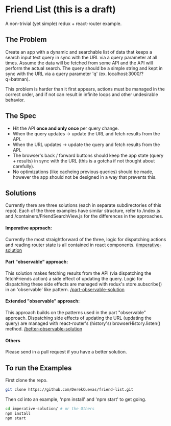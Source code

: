 # Friend List (this is a draft)
A non-trivial (yet simple) redux + react-router example.

## The Problem
Create an app with a dynamic and searchable list of data that keeps a search input text query in sync with the URL via a query parameter at all times. Assume the data will be fetched from some API and the API will perform the actual search. The query should be a simple string and kept in sync with the URL via a query parameter 'q' (ex. localhost:3000/?q=batman).

This problem is harder than it first appears, actions must be managed in the correct order, and if not can result in infinite loops and other undesirable behavior.

## The Spec
- Hit the API **once and only once** per query change.
- When the query updates -> update the URL and fetch results from the API.
- When the URL updates -> update the query and fetch results from the API.
- The browser's back / forward buttons should keep the app state (query + results) in sync with the URL (this is a gotcha if not thought about carefully).
- No optimizations (like cacheing previous queries) should be made, however the app should not be designed in a way that prevents this.

## Solutions
Currently there are three solutions (each in separate subdirectories of this repo). Each of the three examples have similar structure, refer to /index.js and /containers/FriendSearchView.js for the differences in the approaches.

#### Imperative approach:
Currently the most straightforward of the three, logic for dispatching actions and reading router state is all contained in react components. [/imperative-solution](https://github.com/DerekCuevas/friend-list/tree/master/imperative-solution)

#### Part "observable" approach:
This solution makes fetching results from the API (via dispatching the fetchFriends action) a side effect of updating the query. Logic for dispatching these side effects are managed with redux's store.subscribe() in an 'observable' like pattern. [/part-observable-solution](https://github.com/DerekCuevas/friend-list/tree/master/part-observable-solution)

#### Extended "observable" approach:
This approach builds on the patterns used in the part "observable" approach. Dispatching side effects of updating the URL (updating the query) are managed with react-router's (history's) browserHistory.listen() method. [/better-observable-solution](https://github.com/DerekCuevas/friend-list/tree/master/better-observable-solution)

#### Others
Please send in a pull request if you have a better solution.

## To run the Examples
First clone the repo.

```sh
git clone https://github.com/DerekCuevas/friend-list.git
```

Then cd into an example, 'npm install' and 'npm start' to get going.

```sh
cd imperative-solution/ # or the Others
npm install
npm start
```

<!--
## Highlights
- vanilla redux + react-router, no third party bindings (like react-router-redux) (why is this a highlight?)
- managing side effect's with redux's store.subscribe()
- dispatching outside of react components
- pushing all other side effects (hitting the API, updating the URL) to action creators
- use of history's 'location descriptor object'
-->
